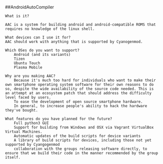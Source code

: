 ##AndroidAutoCompiler

    What is it?

    AAC is a system for building android and android-compatible ROMS that requires no knowledge of the linux shell.

    What devices can I use it for?
    AAC should work with anything that is supported by Cyanogenmod.

    Which OSes do you want to support?
        Android (and its variants)
        Tizen
        Ubuntu Touch
        Plasma Mobile

    Why are you making AAC?
        Because it's much too hard for individuals who want to make their own smartphone operating system software for their own reasons to do so, despite the wide availability of the source code needed. This is an attempt at an ecosystem patch that should address the difficulty level faced by users.
        To ease the development of open source smartphone hardware.
        In general, to increase people's ability to hack the hardware they've bought.

    What features do you have planned for the future?
        Full python3 GUI
        Support for building from Windows and OSX via Vagrant VirtualBox Virtual Machines.
        Automatic updates of the build scripts for device variants
        A library of build scripts for devices, including those not yet supported by Cyangogenmod
        collaboration with the groups releasing software directly, to ensure that we build their code in the manner recommended by the group itself.
